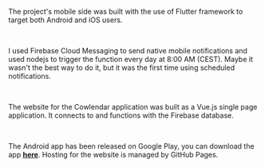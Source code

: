 The project's mobile side was built with the use of Flutter framework to target both Android and iOS users.

<br>

I used Firebase Cloud Messaging to send native mobile notifications and used nodejs to trigger the function every day at 8:00 AM (CEST). Maybe it wasn't the best way to do it, but it was the first time using scheduled notifications.

<br>

The website for the Cowlendar application was built as a Vue.js single page application. It connects to and functions with the Firebase database.

<br>

The Android app has been released on Google Play, you can download the app **[here](https://play.google.com/store/apps/details?id=com.mhbravco.cowlendar&pli=1)**. Hosting for the website is managed by GitHub Pages.
